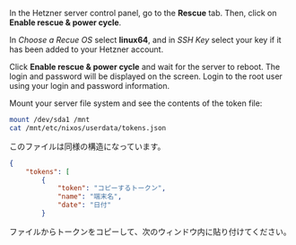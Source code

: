 In the Hetzner server control panel, go to the **Rescue** tab. Then, click on **Enable rescue & power cycle**.

In *Choose a Recue OS* select **linux64**, and in *SSH Key* select your key if it has been added to your Hetzner account.

Click **Enable rescue & power cycle** and wait for the server to reboot. The login and password will be displayed on the screen. Login to the root user using your login and password information.

Mount your server file system and see the contents of the token file:

```sh
mount /dev/sda1 /mnt
cat /mnt/etc/nixos/userdata/tokens.json
```

このファイルは同様の構造になっています。

```json
{
    "tokens": [
        {
            "token": "コピーするトークン",
            "name": "端末名",
            "date": "日付"
        }
```

ファイルからトークンをコピーして、次のウィンドウ内に貼り付けてください。
